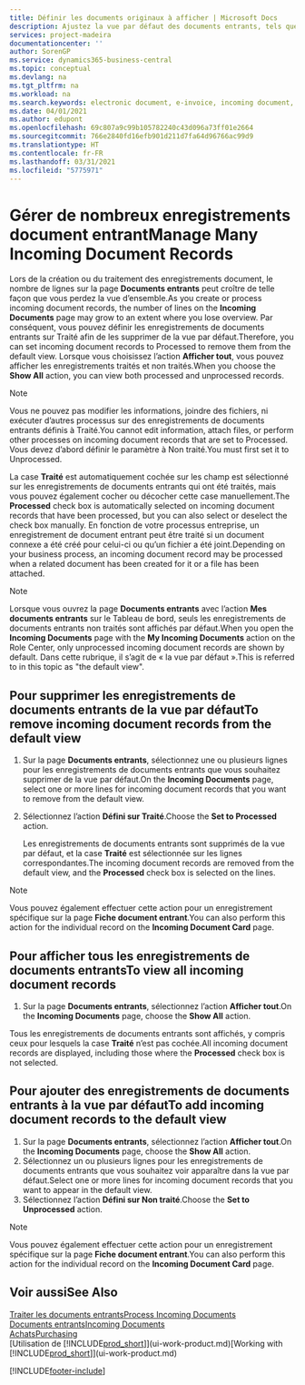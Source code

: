 ```yaml
---
title: Définir les documents originaux à afficher | Microsoft Docs
description: Ajustez la vue par défaut des documents entrants, tels que des factures électroniques, afin d’améliorer votre vue d’ensemble des enregistrements traités et non-traités.
services: project-madeira
documentationcenter: ''
author: SorenGP
ms.service: dynamics365-business-central
ms.topic: conceptual
ms.devlang: na
ms.tgt_pltfrm: na
ms.workload: na
ms.search.keywords: electronic document, e-invoice, incoming document, OCR, ecommerce, document exchange, import invoice
ms.date: 04/01/2021
ms.author: edupont
ms.openlocfilehash: 69c807a9c99b105782240c43d096a73ff01e2664
ms.sourcegitcommit: 766e2840fd16efb901d211d7fa64d96766ac99d9
ms.translationtype: HT
ms.contentlocale: fr-FR
ms.lasthandoff: 03/31/2021
ms.locfileid: "5775971"
---
```

# <a name="manage-many-incoming-document-records"></a><span data-ttu-id="0dcfa-103">Gérer de nombreux enregistrements document entrant</span><span class="sxs-lookup"><span data-stu-id="0dcfa-103">Manage Many Incoming Document Records</span></span>
<span data-ttu-id="0dcfa-104">Lors de la création ou du traitement des enregistrements document, le nombre de lignes sur la page **Documents entrants** peut croître de telle façon que vous perdez la vue d’ensemble.</span><span class="sxs-lookup"><span data-stu-id="0dcfa-104">As you create or process incoming document records, the number of lines on the **Incoming Documents** page may grow to an extent where you lose overview.</span></span> <span data-ttu-id="0dcfa-105">Par conséquent, vous pouvez définir les enregistrements de documents entrants sur Traité afin de les supprimer de la vue par défaut.</span><span class="sxs-lookup"><span data-stu-id="0dcfa-105">Therefore, you can set incoming document records to Processed to remove them from the default view.</span></span> <span data-ttu-id="0dcfa-106">Lorsque vous choisissez l’action **Afficher tout**, vous pouvez afficher les enregistrements traités et non traités.</span><span class="sxs-lookup"><span data-stu-id="0dcfa-106">When you choose the **Show All** action, you can view both processed and unprocessed records.</span></span>

> [!NOTE]  
>   <span data-ttu-id="0dcfa-107">Vous ne pouvez pas modifier les informations, joindre des fichiers, ni exécuter d’autres processus sur des enregistrements de documents entrants définis à Traité.</span><span class="sxs-lookup"><span data-stu-id="0dcfa-107">You cannot edit information, attach files, or perform other processes on incoming document records that are set to Processed.</span></span> <span data-ttu-id="0dcfa-108">Vous devez d’abord définir le paramètre à Non traité.</span><span class="sxs-lookup"><span data-stu-id="0dcfa-108">You must first set it to Unprocessed.</span></span>

<span data-ttu-id="0dcfa-109">La case **Traité** est automatiquement cochée sur les champ est sélectionné sur les enregistrements de documents entrants qui ont été traités, mais vous pouvez également cocher ou décocher cette case manuellement.</span><span class="sxs-lookup"><span data-stu-id="0dcfa-109">The **Processed** check box is automatically selected on incoming document records that have been processed, but you can also select or deselect the check box manually.</span></span> <span data-ttu-id="0dcfa-110">En fonction de votre processus entreprise, un enregistrement de document entrant peut être traité si un document connexe a été créé pour celui-ci ou qu’un fichier a été joint.</span><span class="sxs-lookup"><span data-stu-id="0dcfa-110">Depending on your business process, an incoming document record may be processed when a related document has been created for it or a file has been attached.</span></span>

> [!NOTE]  
>   <span data-ttu-id="0dcfa-111">Lorsque vous ouvrez la page **Documents entrants** avec l’action **Mes documents entrants** sur le Tableau de bord, seuls les enregistrements de documents entrants non traités sont affichés par défaut.</span><span class="sxs-lookup"><span data-stu-id="0dcfa-111">When you open the **Incoming Documents** page with the **My Incoming Documents** action on the Role Center, only unprocessed incoming document records are shown by default.</span></span> <span data-ttu-id="0dcfa-112">Dans cette rubrique, il s’agit de « la vue par défaut ».</span><span class="sxs-lookup"><span data-stu-id="0dcfa-112">This is referred to in this topic as "the default view".</span></span>

## <a name="to-remove-incoming-document-records-from-the-default-view"></a><span data-ttu-id="0dcfa-113">Pour supprimer les enregistrements de documents entrants de la vue par défaut</span><span class="sxs-lookup"><span data-stu-id="0dcfa-113">To remove incoming document records from the default view</span></span>
1. <span data-ttu-id="0dcfa-114">Sur la page **Documents entrants**, sélectionnez une ou plusieurs lignes pour les enregistrements de documents entrants que vous souhaitez supprimer de la vue par défaut.</span><span class="sxs-lookup"><span data-stu-id="0dcfa-114">On the **Incoming Documents** page, select one or more lines for incoming document records that you want to remove from the default view.</span></span>
2. <span data-ttu-id="0dcfa-115">Sélectionnez l’action **Défini sur Traité**.</span><span class="sxs-lookup"><span data-stu-id="0dcfa-115">Choose the **Set to Processed** action.</span></span>

    <span data-ttu-id="0dcfa-116">Les enregistrements de documents entrants sont supprimés de la vue par défaut, et la case **Traité** est sélectionnée sur les lignes correspondantes.</span><span class="sxs-lookup"><span data-stu-id="0dcfa-116">The incoming document records are removed from the default view, and the **Processed** check box is selected on the lines.</span></span>

> [!NOTE]  
>   <span data-ttu-id="0dcfa-117">Vous pouvez également effectuer cette action pour un enregistrement spécifique sur la page **Fiche document entrant**.</span><span class="sxs-lookup"><span data-stu-id="0dcfa-117">You can also perform this action for the individual record on the **Incoming Document Card** page.</span></span>

## <a name="to-view-all-incoming-document-records"></a><span data-ttu-id="0dcfa-118">Pour afficher tous les enregistrements de documents entrants</span><span class="sxs-lookup"><span data-stu-id="0dcfa-118">To view all incoming document records</span></span>
1. <span data-ttu-id="0dcfa-119">Sur la page **Documents entrants**, sélectionnez l’action **Afficher tout**.</span><span class="sxs-lookup"><span data-stu-id="0dcfa-119">On the **Incoming Documents** page, choose the **Show All** action.</span></span>

<span data-ttu-id="0dcfa-120">Tous les enregistrements de documents entrants sont affichés, y compris ceux pour lesquels la case **Traité** n’est pas cochée.</span><span class="sxs-lookup"><span data-stu-id="0dcfa-120">All incoming document records are displayed, including those where the **Processed** check box is not selected.</span></span>

## <a name="to-add-incoming-document-records-to-the-default-view"></a><span data-ttu-id="0dcfa-121">Pour ajouter des enregistrements de documents entrants à la vue par défaut</span><span class="sxs-lookup"><span data-stu-id="0dcfa-121">To add incoming document records to the default view</span></span>
1. <span data-ttu-id="0dcfa-122">Sur la page **Documents entrants**, sélectionnez l’action **Afficher tout**.</span><span class="sxs-lookup"><span data-stu-id="0dcfa-122">On the **Incoming Documents** page, choose the **Show All** action.</span></span>
2. <span data-ttu-id="0dcfa-123">Sélectionnez un ou plusieurs lignes pour les enregistrements de documents entrants que vous souhaitez voir apparaître dans la vue par défaut.</span><span class="sxs-lookup"><span data-stu-id="0dcfa-123">Select one or more lines for incoming document records that you want to appear in the default view.</span></span>
3. <span data-ttu-id="0dcfa-124">Sélectionnez l’action **Défini sur Non traité**.</span><span class="sxs-lookup"><span data-stu-id="0dcfa-124">Choose the **Set to Unprocessed** action.</span></span>  

> [!NOTE]  
>   <span data-ttu-id="0dcfa-125">Vous pouvez également effectuer cette action pour un enregistrement spécifique sur la page **Fiche document entrant**.</span><span class="sxs-lookup"><span data-stu-id="0dcfa-125">You can also perform this action for the individual record on the **Incoming Document Card** page.</span></span>

## <a name="see-also"></a><span data-ttu-id="0dcfa-126">Voir aussi</span><span class="sxs-lookup"><span data-stu-id="0dcfa-126">See Also</span></span>
[<span data-ttu-id="0dcfa-127">Traiter les documents entrants</span><span class="sxs-lookup"><span data-stu-id="0dcfa-127">Process Incoming Documents</span></span>](across-process-income-documents.md)  
[<span data-ttu-id="0dcfa-128">Documents entrants</span><span class="sxs-lookup"><span data-stu-id="0dcfa-128">Incoming Documents</span></span>](across-income-documents.md)  
[<span data-ttu-id="0dcfa-129">Achats</span><span class="sxs-lookup"><span data-stu-id="0dcfa-129">Purchasing</span></span>](purchasing-manage-purchasing.md)  
<span data-ttu-id="0dcfa-130">[Utilisation de [!INCLUDE[prod_short](includes/prod_short.md)]](ui-work-product.md)</span><span class="sxs-lookup"><span data-stu-id="0dcfa-130">[Working with [!INCLUDE[prod_short](includes/prod_short.md)]](ui-work-product.md)</span></span>


[!INCLUDE[footer-include](includes/footer-banner.md)]